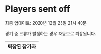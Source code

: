 # Players sent off
최종 업데이트: 2020년 12월 23일 21시 40분


경기 중 오류가 발생하는 경우 자동으로 퇴장됩니다.


| 퇴장된 참가자 |
|:---:|